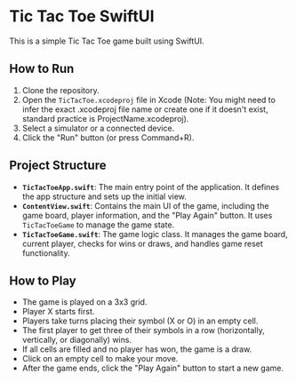 # Tic Tac Toe SwiftUI

This is a simple Tic Tac Toe game built using SwiftUI.

## How to Run

1. Clone the repository.
2. Open the `TicTacToe.xcodeproj` file in Xcode (Note: You might need to infer the exact .xcodeproj file name or create one if it doesn't exist, standard practice is ProjectName.xcodeproj).
3. Select a simulator or a connected device.
4. Click the "Run" button (or press Command+R).

## Project Structure

- **`TicTacToeApp.swift`**: The main entry point of the application. It defines the app structure and sets up the initial view.
- **`ContentView.swift`**: Contains the main UI of the game, including the game board, player information, and the "Play Again" button. It uses `TicTacToeGame` to manage the game state.
- **`TicTacToeGame.swift`**: The game logic class. It manages the game board, current player, checks for wins or draws, and handles game reset functionality.

## How to Play

- The game is played on a 3x3 grid.
- Player X starts first.
- Players take turns placing their symbol (X or O) in an empty cell.
- The first player to get three of their symbols in a row (horizontally, vertically, or diagonally) wins.
- If all cells are filled and no player has won, the game is a draw.
- Click on an empty cell to make your move.
- After the game ends, click the "Play Again" button to start a new game.
